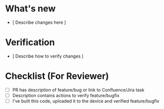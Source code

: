 # What's new

- [ Describe changes here ]

# Verification 

- [ Describe how to verify changes ]

# Checklist (For Reviewer)

- [ ] PR has description of feature/bug or link to Confluence/Jira task
- [ ] Description contains actions to verify feature/bugfix
- [ ] I've built this code, uploaded it to the device and verified feature/bugfix
